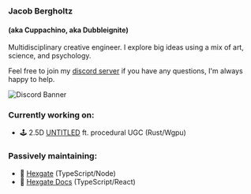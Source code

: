 ### Jacob Bergholtz
#### (aka Cuppachino, aka Dubbleignite)

Multidisciplinary creative engineer. I explore big ideas using a mix of art, science, and psychology.

Feel free to join my [discord server](https://discord.gg/HEd72YnzVq) if you have any questions, I'm always happy to help.

![Discord Banner](https://discordapp.com/api/guilds/1080840305441525766/widget.png)

### Currently working on:

- 🕹️ 2.5D [UNTITLED](https://github.com/cuppachino/engine) ft. procedural UGC (Rust/Wgpu)

### Passively maintaining:

- 📡 [Hexgate](https://github.com/cuppachino/hexgate) (TypeScript/Node)
- 📖 [Hexgate Docs](https://hexgate.app/) (TypeScript/React)
